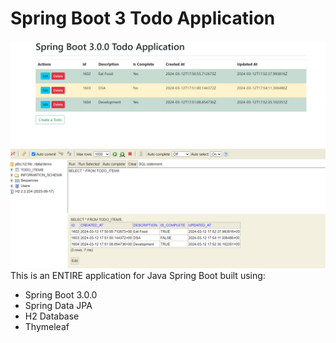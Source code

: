 # Spring Boot 3 Todo Application

![spring boot todo application](./1.png)
![spring boot todo application](./2.png)
This is an ENTIRE application for Java Spring Boot built using:
- Spring Boot 3.0.0
- Spring Data JPA
- H2 Database
- Thymeleaf
